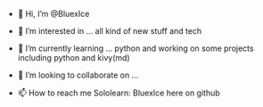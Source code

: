 - 👋 Hi, I’m @BluexIce

- 👀 I’m interested in ...
      all kind of new stuff and tech
      
- 🌱 I’m currently learning ...
      python and working on some projects including python and kivy(md)

- 💞️ I’m looking to collaborate on ...
- 📫 How to reach me 
      Sololearn: BluexIce
      here on github
      
<!---
BluexIce/BluexIce is a ✨ special ✨ repository because its `README.md` (this file) appears on your GitHub profile.
You can click the Preview link to take a look at your changes.
--->
